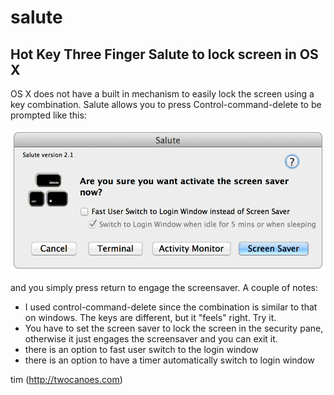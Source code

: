 salute
======

Hot Key Three Finger Salute to lock screen in OS X
---------------------------------------------------

OS X does not have a built in mechanism to easily lock the screen using a key combination.  Salute allows you to press Control-command-delete to be prompted like this:

![screenshot](screenshots/screenshot1.png)

and you simply press return to engage the screensaver.  A couple of notes:

- I used control-command-delete since the combination is similar to that on windows.  The keys are different, but it "feels" right.  Try it.
- You have to set the screen saver to lock the screen in the security pane, otherwise it just engages the screensaver and you can exit it.
- there is an option to fast user switch to the login window
- there is an option to have a timer automatically switch to login window

tim
(http://twocanoes.com)
